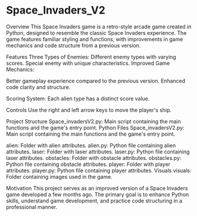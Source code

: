 # Space_Invaders_V2
Overview
This Space Invaders game is a retro-style arcade game created in Python, designed to resemble the classic Space Invaders experience. The game features familiar styling and functions, with improvements in game mechanics and code structure from a previous version.

Features
Three Types of Enemies:
Different enemy types with varying scores.
Special enemy with unique characteristics.
Improved Game Mechanics:

Better gameplay experience compared to the previous version.
Enhanced code clarity and structure.

Scoring System:
Each alien type has a distinct score value.

Controls
Use the right and left arrow keys to move the player's ship.

Project Structure
Space_invadersV2.py: Main script containing the main functions and the game's entry point.
Python Files
Space_invadersV2.py: Main script containing the main functions and the game's entry point.

alien: Folder with alien attributes.
alien.py: Python file containing alien attributes.
laser: Folder with laser attributes.
laser.py: Python file containing laser attributes.
obstacles: Folder with obstacle attributes.
obstacles.py: Python file containing obstacle attributes.
player: Folder with player attributes.
player.py: Python file containing player attributes.
Visuals
visuals: Folder containing images used in the game.

Motivation
This project serves as an improved version of a Space Invaders game developed a few months ago. The primary goal is to enhance Python skills, understand game development, and practice code structuring in a professional manner.
